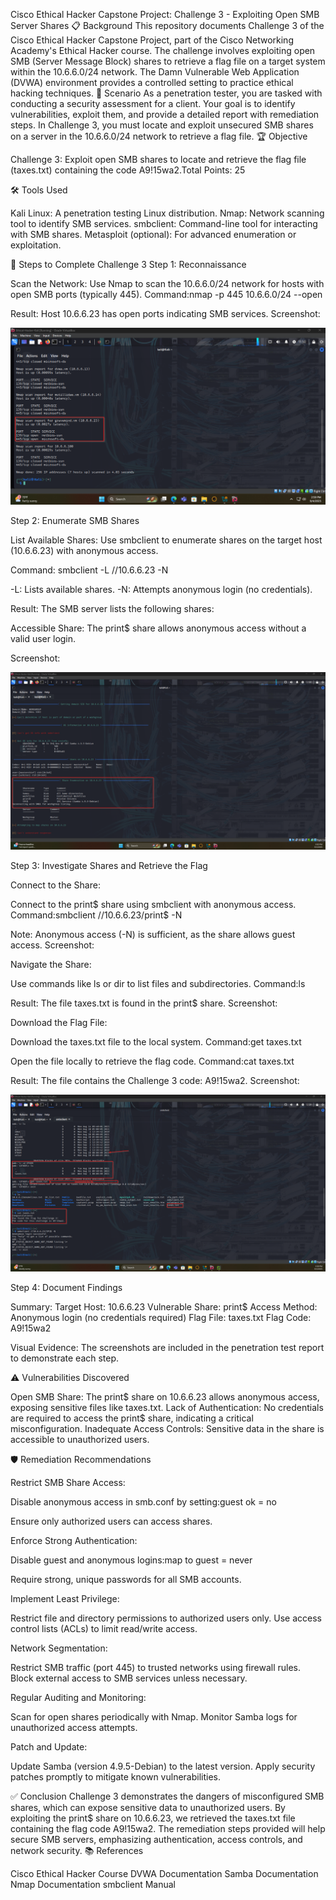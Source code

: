 Cisco Ethical Hacker Capstone Project: Challenge 3 - Exploiting Open SMB Server Shares
📋 Background
This repository documents Challenge 3 of the Cisco Ethical Hacker Capstone Project, part of the Cisco Networking Academy's Ethical Hacker course. The challenge involves exploiting open SMB (Server Message Block) shares to retrieve a flag file on a target system within the 10.6.6.0/24 network. The Damn Vulnerable Web Application (DVWA) environment provides a controlled setting to practice ethical hacking techniques.
🎯 Scenario
As a penetration tester, you are tasked with conducting a security assessment for a client. Your goal is to identify vulnerabilities, exploit them, and provide a detailed report with remediation steps. In Challenge 3, you must locate and exploit unsecured SMB shares on a server in the 10.6.6.0/24 network to retrieve a flag file.
🏆 Objective

Challenge 3: Exploit open SMB shares to locate and retrieve the flag file (taxes.txt) containing the code A9!15wa2.Total Points: 25

🛠️ Tools Used

Kali Linux: A penetration testing Linux distribution.
Nmap: Network scanning tool to identify SMB services.
smbclient: Command-line tool for interacting with SMB shares.
Metasploit (optional): For advanced enumeration or exploitation.

🚀 Steps to Complete Challenge 3
Step 1: Reconnaissance

Scan the Network:
Use Nmap to scan the 10.6.6.0/24 network for hosts with open SMB ports (typically 445).
Command:nmap -p 445 10.6.6.0/24 --open


Result: Host 10.6.6.23 has open ports indicating SMB services.
Screenshot:

![Nmap Scan Showing SMB Ports on 10.6.6.23](screenshots/step1_nmap_scan.png)

Step 2: Enumerate SMB Shares

List Available Shares:
Use smbclient to enumerate shares on the target host (10.6.6.23) with anonymous access.

Command:
smbclient -L //10.6.6.23 -N


-L: Lists available shares.
-N: Attempts anonymous login (no credentials).


Result: The SMB server lists the following shares:

Accessible Share: The print$ share allows anonymous access without a valid user login.

Screenshot:

![SMB shares on 10.6.6.23](screenshots/step2_smbclient_list_shares.png)


Step 3: Investigate Shares and Retrieve the Flag

Connect to the Share:

Connect to the print$ share using smbclient with anonymous access.
Command:smbclient //10.6.6.23/print$ -N


Note: Anonymous access (-N) is sufficient, as the share allows guest access.
Screenshot:


Navigate the Share:

Use commands like ls or dir to list files and subdirectories.
Command:ls


Result: The file taxes.txt is found in the print$ share.
Screenshot:


Download the Flag File:

Download the taxes.txt file to the local system.
Command:get taxes.txt


Open the file locally to retrieve the flag code.
Command:cat taxes.txt


Result: The file contains the Challenge 3 code: A9!15wa2.
Screenshot:

![SMB operations on 10.6.6.23](screenshots/step3_smbclient_operations.png)

Step 4: Document Findings

Summary:
Target Host: 10.6.6.23
Vulnerable Share: print$
Access Method: Anonymous login (no credentials required)
Flag File: taxes.txt
Flag Code: A9!15wa2


Visual Evidence: The screenshots are included in the penetration test report to demonstrate each step.

⚠️ Vulnerabilities Discovered

Open SMB Share: The print$ share on 10.6.6.23 allows anonymous access, exposing sensitive files like taxes.txt.
Lack of Authentication: No credentials are required to access the print$ share, indicating a critical misconfiguration.
Inadequate Access Controls: Sensitive data in the share is accessible to unauthorized users.

🛡️ Remediation Recommendations

Restrict SMB Share Access:

Disable anonymous access in smb.conf by setting:guest ok = no


Ensure only authorized users can access shares.


Enforce Strong Authentication:

Disable guest and anonymous logins:map to guest = never


Require strong, unique passwords for all SMB accounts.


Implement Least Privilege:

Restrict file and directory permissions to authorized users only.
Use access control lists (ACLs) to limit read/write access.


Network Segmentation:

Restrict SMB traffic (port 445) to trusted networks using firewall rules.
Block external access to SMB services unless necessary.


Regular Auditing and Monitoring:

Scan for open shares periodically with Nmap.
Monitor Samba logs for unauthorized access attempts.


Patch and Update:

Update Samba (version 4.9.5-Debian) to the latest version.
Apply security patches promptly to mitigate known vulnerabilities.



✅ Conclusion
Challenge 3 demonstrates the dangers of misconfigured SMB shares, which can expose sensitive data to unauthorized users. By exploiting the print$ share on 10.6.6.23, we retrieved the taxes.txt file containing the flag code A9!15wa2. The remediation steps provided will help secure SMB servers, emphasizing authentication, access controls, and network security.
📚 References

Cisco Ethical Hacker Course
DVWA Documentation
Samba Documentation
Nmap Documentation
smbclient Manual
